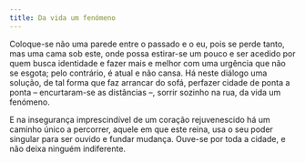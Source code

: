 ```yaml
---
title: Da vida um fenómeno
---
```


Coloque-se não uma parede entre o passado e o eu, pois se perde tanto, mas uma cama sob este, onde possa estirar-se um pouco e ser acedido por quem busca identidade e fazer mais e melhor com uma urgência que não se esgota; pelo contrário, é atual e não cansa. Há neste diálogo uma solução, de tal forma que faz arrancar do sofá, perfazer cidade de ponta a ponta – encurtaram-se as distâncias –, sorrir sozinho na rua, da vida um fenómeno.

E na insegurança imprescindível de um coração rejuvenescido há um caminho único a percorrer, aquele em que este reina, usa o seu poder singular para ser ouvido e fundar mudança. Ouve-se por toda a cidade, e não deixa ninguém indiferente.

